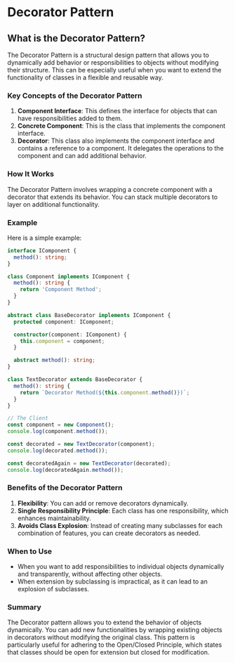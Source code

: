 # Decorator Pattern

## What is the Decorator Pattern?

The Decorator Pattern is a structural design pattern that allows you to dynamically add behavior or responsibilities to objects without modifying their structure. This can be especially useful when you want to extend the functionality of classes in a flexible and reusable way.

### Key Concepts of the Decorator Pattern

1. **Component Interface**: This defines the interface for objects that can have responsibilities added to them.
2. **Concrete Component**: This is the class that implements the component interface.
3. **Decorator**: This class also implements the component interface and contains a reference to a component. It delegates the operations to the component and can add additional behavior.

### How It Works

The Decorator Pattern involves wrapping a concrete component with a decorator that extends its behavior. You can stack multiple decorators to layer on additional functionality.

### Example

Here is a simple example:

```typescript
interface IComponent {
  method(): string;
}

class Component implements IComponent {
  method(): string {
    return 'Component Method';
  }
}

abstract class BaseDecorator implements IComponent {
  protected component: IComponent;

  constructor(component: IComponent) {
    this.component = component;
  }

  abstract method(): string;
}

class TextDecorator extends BaseDecorator {
  method(): string {
    return `Decorator Method(${this.component.method()})`;
  }
}

// The Client
const component = new Component();
console.log(component.method());

const decorated = new TextDecorator(component);
console.log(decorated.method());

const decoratedAgain = new TextDecorator(decorated);
console.log(decoratedAgain.method());
```

### Benefits of the Decorator Pattern

1. **Flexibility**: You can add or remove decorators dynamically.
2. **Single Responsibility Principle**: Each class has one responsibility, which enhances maintainability.
3. **Avoids Class Explosion**: Instead of creating many subclasses for each combination of features, you can create decorators as needed.

### When to Use

- When you want to add responsibilities to individual objects dynamically and transparently, without affecting other objects.
- When extension by subclassing is impractical, as it can lead to an explosion of subclasses.

### Summary

The Decorator pattern allows you to extend the behavior of objects dynamically. You can add new functionalities by wrapping existing objects in decorators without modifying the original class. This pattern is particularly useful for adhering to the Open/Closed Principle, which states that classes should be open for extension but closed for modification.
